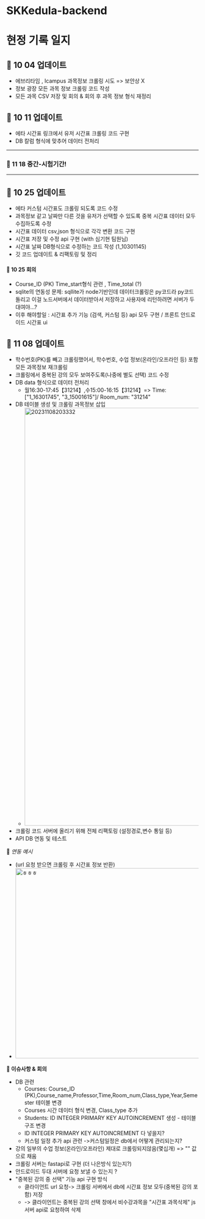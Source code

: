# SKKedula-backend
# 현정 기록 일지

## 📄 10 04 업데이트
- 에브리타임 , Icampus 과목정보 크롤링 시도 => 보안상 X
- 정보 광장 모든 과목 정보 크롤링 코드 작성
- 모든 과목 CSV 저장 및 회의 & 회의 후 과목 정보 형식 재정리

## 📄 10 11 업데이트
- 에타 시간표 링크에서 유저 시간표 크롤링 코드 구현
- DB 칼럼 형식에 맞추어 데이터 전처리

---
### 💪 11 18 중간-시험기간!
---

## 📄 10 25 업데이트
- 에타 커스텀 시간표도 크롤링 되도록 코드 수정
- 과목정보 같고 날짜만 다른 것을 유저가 선택할 수 있도록 중복 시간표 데이터 모두 수집하도록 수정
- 시간표 데이터 csv,json 형식으로 각각 변환 코드 구현
- 시간표 저장 및 수정 api 구현 (with 심기현 팀원님)
- 시간표 날짜 DB형식으로 수정하는 코드 작성 (1_10301145)
- 깃 코드 업데이트 & 리팩토링 및 정리

#### 🔧 10 25 회의
- Course_ID (PK)	Time_start형식 관련 , Time_total (?)
- sqlite의 연동성 문제:
  sqllite가 node기반인데 데이터크롤링은 py코드라 py코드돌리고 이걸 노드서버에서 데이터받아서 저장하고 사용자에 리턴하려면 서버가 두대여야...?
- 이후 해야할일 : 시간표 추가 기능 (검색, 커스텀 등) api 모두 구현 / 프론트 안드로이드 시간표 ui

## 📄 11 08 업데이트

- 학수번호(PK)를 빼고 크롤링했어서, 학수번호, 수업 정보(온라인/오프라인 등) 포함 모든 과목정보 재크롤링
- 크롤링에서 중복된 강의 모두 보여주도록(나중에 별도 선택) 코드 수정
- DB data 형식으로 데이터 전처리
    - 월16:30-17:45【31214】,수15:00-16:15【31214】=> Time: ["1_16301745", "3_15001615"]/ Room_num: "31214"
- DB 테이블 생성 및 크롤링 과목정보 삽입
    - <img width="1092" alt="20231108203332" src="https://github.com/codefactory-co/flutter-lv1-project-u-and-i/assets/72601276/6f9f521e-7c9a-44cb-9eee-1c0ef604c11a">
- 크롤링 코드 서버에 올리기 위해 전체 리팩토링 (설정경로,변수 통일 등)
- API DB 연동 및 테스트


🔘 *연동 예시*
- (url 요청 받으면 크롤링 후 시간표 정보 반환)
- <img width="497" alt="ㅎㅎㅎ" src="https://github.com/codefactory-co/flutter-lv1-project-u-and-i/assets/72601276/4d26ed1f-63db-4188-ac95-cc526b8cbac5">



**🤔 이슈사항 & 회의**
- DB 관련
    - Courses: Course_ID (PK),Course_name,Professor,Time,Room_num,Class_type,Year,Semester 테이블 변경
    - Courses 시간 데이터 형식 변경, Class_type 추가
    - Students: ID INTEGER PRIMARY KEY AUTOINCREMENT 생성 - 테이블 구조 변경
    - ID INTEGER PRIMARY KEY AUTOINCREMENT 다 넣을지?
    - 커스텀 일정 추가 api 관련 ->커스텀일정은 db에서 어떻게 관리되는지?
- 강의 일부의 수업 정보(온라인/오프라인) 제대로 크롤링되지않음(몇십개) => "" 값으로 채움
- 크롤링 서버는 fastapi로 구현 (더 나은방식 있는지?)
- 안드로이드 두대 서버에 요청 보낼 수 있는지 ?
- "중복된 강의 중 선택" 기능 api 구현 방식
    - 클라이언트 url 요청-> 크롤링 서버에서 db에 시간표 정보 모두(중복된 강의 포함) 저장
    - -> 클라이언트는 중복된 강의 선택 창에서 비수강과목을 "시간표 과목삭제" js서버 api로 요청하여 삭제
